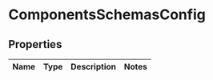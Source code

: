 # ComponentsSchemasConfig

## Properties
Name | Type | Description | Notes
------------ | ------------- | ------------- | -------------
